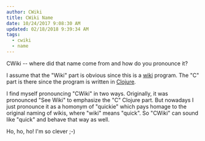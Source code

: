 ```yaml
---
author: CWiki
title: CWiki Name
date: 10/24/2017 9:08:30 AM
updated: 02/18/2018 9:39:34 AM
tags:
  - cwiki
  - name
---
```


CWiki -- where did that name come from and how do you pronounce it?

I assume that the "Wiki" part is obvious since this is a [wiki](https://en.wikipedia.org/wiki/Wiki) program. The "C" part is there since the program is written in [Clojure](https://clojure.org/).

I find myself pronouncing "CWiki" in two ways. Originally, it was pronounced "See Wiki" to emphasize the "C" Clojure part. But nowadays I just pronounce it as a homonym of "quickie" which pays homage to the original naming of wikis, where "wiki" means "quick". So "CWiki" can sound like "quick" and behave that way as well.

Ho, ho, ho! I'm so clever ;-)